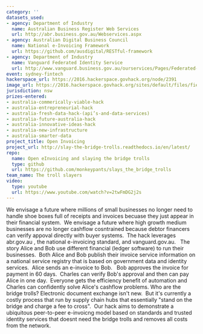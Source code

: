 ```yaml
---
category: ''
datasets_used:
- agency: Department of Industry
  name: Australian Business Register Web Services
  url: http://abr.business.gov.au/Webservices.aspx
- agency: Australian Digital Business Council
  name: National e-Invoicing Framework
  url: https://github.com/ausdigital/RESTful-framework
- agency: Department of Industry
  name: Vanguard Federated Identity Service
  url: http://www.vanguard.business.gov.au/ourservices/Pages/Federated-Authentication-Service-(FAS).aspx
event: sydney-fintech
hackerspace_url: https://2016.hackerspace.govhack.org/node/2391
image_url: https://2016.hackerspace.govhack.org/sites/default/files/field/image/troll_bridge.jpg
jurisdiction: nsw
prizes-entered:
- australia-commerically-viable-hack
- australia-entrepreneurial-hack
- australia-fresh-data-hack-(api’s-and-data-services)
- australia-future-australia-hack
- australia-innovative-ideas-hack
- australia-new-infrastructure
- australia-smarter-data
project_title: Open Invoicing
project_url: http://slay-the-bridge-trolls.readthedocs.io/en/latest/
repo:
  name: Open eInvoicing and slaying the bridge trolls
  type: github
  url: https://github.com/monkeypants/slays_the_bridge_trolls
team_name: The troll slayers
video:
  type: youtube
  url: https://www.youtube.com/watch?v=2twFmDG2j2s
---
```


We envisage a future where millions of small businesses no longer need to handle shoe boxes full of receipts and invoices becuase they just appear in their financial system.  We envisage a future where high growth medium businesses are no longer cashflow cosntrained because debtor financers can verify appoval directly with buyer systems.  The hack leverages abr.gov.au , the national e-invoicing standard, and vanguard.gov.au.  
The story
Alice and Bob use different financial (ledger software) to run their businesses.  Both Alice and Bob publish their invoice service information on a national service registry that is based on government data and identity services.  Alice sends an e-invoice to Bob.   Bob approves the invoice for payment in 60 days.  Charles can verify Bob's approval and then can pay Alice in one day.  Everyone gets the efficiency benefit of automation and Charles can confidently solve Alice's cashflow problems.
Who are the bridge trolls?
Electronic document exchange isn't new.  But it's currently a costly process that run by supply chain hubs that essentially "stand on the bridge and charge a fee to cross".  Our hack aims to demonstrate a ubiquitous peer-to-peer e-invoicng model based on standards and trusted identity services that doesnt need the bridge trolls and removes all costs from the network.